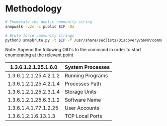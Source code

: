 # Methodology

```bash
# Enumerate the public community string
snmpwalk -v2c -c public $IP -Oa

# Brute force community strings
python3 snmpbrute.py -t $IP -f /usr/share/seclists/Discovery/SNMP/common-snmp-community-strings.txt
```

Note: Append the following OID's to the command in order to start enumerating at the relevant point

| 1.3.6.1.2.1.25.1.6.0 | System Processes |
| ---- | ---- |
| 1.3.6.1.2.1.25.4.2.1.2 | Running Programs |
| 1.3.6.1.2.1.25.4.2.1.4 | Processes Path |
| 1.3.6.1.2.1.25.2.3.1.4 | Storage Units |
| 1.3.6.1.2.1.25.6.3.1.2 | Software Name |
| 1.3.6.1.4.1.77.1.2.25 | User Accounts |
| 1.3.6.1.2.1.6.13.1.3 | TCP Local Ports |
